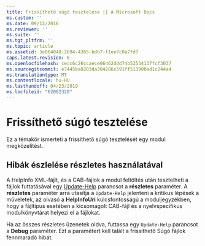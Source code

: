 ```yaml
---
title: Frissíthető súgó tesztelése |} A Microsoft Docs
ms.custom: ''
ms.date: 09/12/2016
ms.reviewer: ''
ms.suite: ''
ms.tgt_pltfrm: ''
ms.topic: article
ms.assetid: 3e064048-2b94-4365-bdb7-f1ee7c0a7fd7
caps.latest.revision: 6
ms.openlocfilehash: cecc6c26ccaece06462ddd74b53534137fcf3037
ms.sourcegitcommit: e7445ba8203da304286c591ff513900ad1c244a4
ms.translationtype: MT
ms.contentlocale: hu-HU
ms.lasthandoff: 04/23/2019
ms.locfileid: "62082328"
---
```

# <a name="how-to-test-updatable-help"></a>Frissíthető súgó tesztelése

Ez a témakör ismerteti a frissíthető súgó tesztelését egy modul megközelítést.

## <a name="using-verbose-to-detect-errors"></a>Hibák észlelése részletes használatával

A HelpInfo XML-fájlt, és a CAB-fájlok a modul feltöltés után tesztelheti a fájlok futtatásával egy [Update-Help](/powershell/module/Microsoft.PowerShell.Core/Update-Help) parancsot a **részletes** paraméter. A **részletes** paraméter arra utasítja a `Update-Help` jelenteni a kritikus lépések a műveletek, az olvasó a **HelpInfoUri** kulcsfontosságú a moduljegyzékben, hogy a fájltípus esetében a kicsomagolt CAB-fájl és a nyelvspecifikus modulkönyvtárat helyezi el a fájlokat.

Ha az összes részletes üzenetek oldva, futtassa egy `Update-Help` parancsot a **Debug** paraméter. Ezt a paramétert kell talált a frissíthető Súgó fájlok fennmaradó hibát.